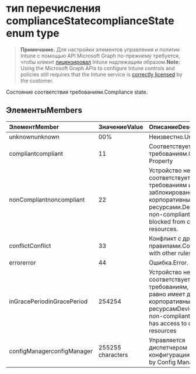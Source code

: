 # <a name="compliancestate-enum-type"></a><span data-ttu-id="7aa4f-101">тип перечисления complianceState</span><span class="sxs-lookup"><span data-stu-id="7aa4f-101">complianceState enum type</span></span>

> <span data-ttu-id="7aa4f-102">**Примечание.** Для настройки элементов управления и политик Intune с помощью API Microsoft Graph по-прежнему требуется, чтобы клиент [лицензировал](https://go.microsoft.com/fwlink/?linkid=839381) Intune надлежащим образом.</span><span class="sxs-lookup"><span data-stu-id="7aa4f-102">**Note:** Using the Microsoft Graph APIs to configure Intune controls and policies still requires that the Intune service is [correctly licensed](https://go.microsoft.com/fwlink/?linkid=839381) by the customer.</span></span>

<span data-ttu-id="7aa4f-103">Состояние соответствия требованиям.</span><span class="sxs-lookup"><span data-stu-id="7aa4f-103">Compliance state.</span></span>
## <a name="members"></a><span data-ttu-id="7aa4f-104">Элементы</span><span class="sxs-lookup"><span data-stu-id="7aa4f-104">Members</span></span>
|<span data-ttu-id="7aa4f-105">Элемент</span><span class="sxs-lookup"><span data-stu-id="7aa4f-105">Member</span></span>|<span data-ttu-id="7aa4f-106">Значение</span><span class="sxs-lookup"><span data-stu-id="7aa4f-106">Value</span></span>|<span data-ttu-id="7aa4f-107">Описание</span><span class="sxs-lookup"><span data-stu-id="7aa4f-107">Description</span></span>|
|:---|:---|:---|
|<span data-ttu-id="7aa4f-108">unknown</span><span class="sxs-lookup"><span data-stu-id="7aa4f-108">unknown</span></span>|<span data-ttu-id="7aa4f-109">0</span><span class="sxs-lookup"><span data-stu-id="7aa4f-109">0%</span></span>|<span data-ttu-id="7aa4f-110">Неизвестно.</span><span class="sxs-lookup"><span data-stu-id="7aa4f-110">Unknown</span></span>|
|<span data-ttu-id="7aa4f-111">compliant</span><span class="sxs-lookup"><span data-stu-id="7aa4f-111">compliant</span></span>|<span data-ttu-id="7aa4f-112">1</span><span class="sxs-lookup"><span data-stu-id="7aa4f-112">1</span></span>|<span data-ttu-id="7aa4f-113">Соответствует требованиям.</span><span class="sxs-lookup"><span data-stu-id="7aa4f-113">Compliant Property</span></span>|
|<span data-ttu-id="7aa4f-114">nonCompliant</span><span class="sxs-lookup"><span data-stu-id="7aa4f-114">noncompliant</span></span>|<span data-ttu-id="7aa4f-115">2</span><span class="sxs-lookup"><span data-stu-id="7aa4f-115">2</span></span>|<span data-ttu-id="7aa4f-116">Устройство не соответствует требованиям и заблокировано корпоративными ресурсами.</span><span class="sxs-lookup"><span data-stu-id="7aa4f-116">Device is non-compliant and is blocked from corporate resources.</span></span>|
|<span data-ttu-id="7aa4f-117">conflict</span><span class="sxs-lookup"><span data-stu-id="7aa4f-117">Conflict</span></span>|<span data-ttu-id="7aa4f-118">3</span><span class="sxs-lookup"><span data-stu-id="7aa4f-118">3</span></span>|<span data-ttu-id="7aa4f-119">Конфликт с другими правилами.</span><span class="sxs-lookup"><span data-stu-id="7aa4f-119">Conflict with other rules.</span></span>|
|<span data-ttu-id="7aa4f-120">error</span><span class="sxs-lookup"><span data-stu-id="7aa4f-120">error</span></span>|<span data-ttu-id="7aa4f-121">4</span><span class="sxs-lookup"><span data-stu-id="7aa4f-121">4</span></span>|<span data-ttu-id="7aa4f-122">Ошибка.</span><span class="sxs-lookup"><span data-stu-id="7aa4f-122">Error.</span></span>|
|<span data-ttu-id="7aa4f-123">inGracePeriod</span><span class="sxs-lookup"><span data-stu-id="7aa4f-123">inGracePeriod</span></span>|<span data-ttu-id="7aa4f-124">254</span><span class="sxs-lookup"><span data-stu-id="7aa4f-124">254</span></span>|<span data-ttu-id="7aa4f-125">Устройство не соответствует требованиям, но всё равно имеет доступ к корпоративным ресурсам</span><span class="sxs-lookup"><span data-stu-id="7aa4f-125">Device is non-compliant but still has access to corporate resources</span></span>|
|<span data-ttu-id="7aa4f-126">configManager</span><span class="sxs-lookup"><span data-stu-id="7aa4f-126">configManager</span></span>|<span data-ttu-id="7aa4f-127">255</span><span class="sxs-lookup"><span data-stu-id="7aa4f-127">255 characters</span></span>|<span data-ttu-id="7aa4f-128">Управляется диспетчером конфигурации</span><span class="sxs-lookup"><span data-stu-id="7aa4f-128">Managed by Config Manager</span></span>|



